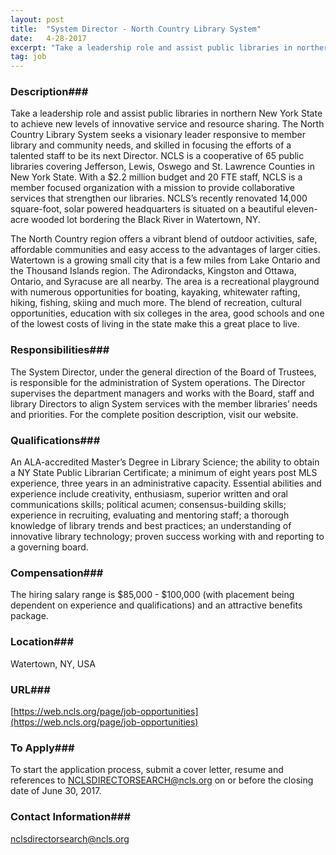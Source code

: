 ```yaml
---
layout: post
title:  "System Director - North Country Library System"
date:   4-28-2017
excerpt: "Take a leadership role and assist public libraries in northern New York State to achieve new levels of innovative service and resource sharing. The North Country Library System seeks a visionary leader responsive to member library and community needs, and skilled in focusing the efforts of a talented staff to..."
tag: job
---
```


### Description###

Take a leadership role and assist public libraries in northern New York State to achieve new levels of innovative service and resource sharing. The North Country Library System seeks a visionary leader responsive to member library and community needs, and skilled in focusing the efforts of a talented staff to be its next Director. NCLS is a cooperative of 65 public libraries covering Jefferson, Lewis, Oswego and St. Lawrence Counties in New York State. With a $2.2 million budget and 20 FTE staff, NCLS is a member focused organization with a mission to provide collaborative services that strengthen our libraries. NCLS’s recently renovated 14,000 square-foot, solar powered headquarters is situated on a beautiful eleven-acre wooded lot bordering the Black River in Watertown, NY.

The North Country region offers a vibrant blend of outdoor activities, safe, affordable communities and easy access to the advantages of larger cities. Watertown is a growing small city that is a few miles from Lake Ontario and the Thousand Islands region. The Adirondacks, Kingston and Ottawa, Ontario, and Syracuse are all nearby. The area is a recreational playground with numerous opportunities for boating, kayaking, whitewater rafting, hiking, fishing, skiing and much more. The blend of recreation, cultural opportunities, education with six colleges in the area, good schools and one of the lowest costs of living in the state make this a great place to live.


### Responsibilities###

The System Director, under the general direction of the Board of
Trustees, is responsible for the administration of System operations. The Director supervises the department managers and works with the Board, staff and library Directors to align System services with the member libraries’ needs and priorities. For the complete position description, visit our website.


### Qualifications###

An ALA-accredited Master’s Degree in Library Science; the ability to
obtain a NY State Public Librarian Certificate; a minimum of eight years post MLS experience, three years in an administrative capacity. Essential abilities and experience include creativity, enthusiasm, superior written and oral communications skills; political acumen; consensus-building skills; experience in recruiting, evaluating and mentoring staff; a thorough knowledge of library trends and best practices; an understanding of innovative library technology; proven success working with and reporting to a governing board.


### Compensation###

The hiring salary range is $85,000 - $100,000 (with placement being dependent on experience and qualifications) and an attractive benefits package.


### Location###

Watertown, NY, USA


### URL###

[https://web.ncls.org/page/job-opportunities](https://web.ncls.org/page/job-opportunities)

### To Apply###

To start the application process, submit a cover letter, resume and references to
NCLSDIRECTORSEARCH@ncls.org on or before the closing date of June 30, 2017.




### Contact Information###

nclsdirectorsearch@ncls.org

